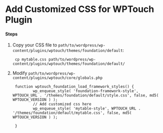 # Add Customized CSS for WPTouch Plugin

#### Steps
1. Copy your CSS file to `path/to/wordpress/wp-content/plugins/wptouch/themes/foundation/default`:

        cp mytable.css path/to/wordpress/wp-content/plugins/wptouch/themes/foundation/default/

2. Modify `path/to/wordpress/wp-content/plugins/wptouch/core/globals.php`

        function wptouch_foundation_load_framework_styles() {
                wp_enqueue_style( 'foundation-framework-style', WPTOUCH_URL . '/themes/foundation/default/style.css', false, md5( WPTOUCH_VERSION ) );
                // Add customized css here
                wp_enqueue_style( 'mytable-style', WPTOUCH_URL . '/themes/foundation/default/mytable.css', false, md5( WPTOUCH_VERSION ) );

        }

